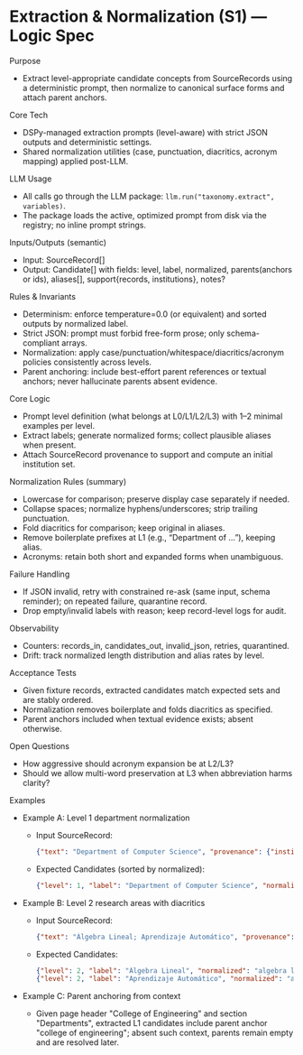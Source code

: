 # Extraction & Normalization (S1) — Logic Spec

Purpose
- Extract level-appropriate candidate concepts from SourceRecords using a deterministic prompt, then normalize to canonical surface forms and attach parent anchors.

Core Tech
- DSPy-managed extraction prompts (level-aware) with strict JSON outputs and deterministic settings.
- Shared normalization utilities (case, punctuation, diacritics, acronym mapping) applied post-LLM.

LLM Usage
- All calls go through the LLM package: `llm.run("taxonomy.extract", variables)`.
- The package loads the active, optimized prompt from disk via the registry; no inline prompt strings.

Inputs/Outputs (semantic)
- Input: SourceRecord[]
- Output: Candidate[] with fields: level, label, normalized, parents(anchors or ids), aliases[], support{records, institutions}, notes?

Rules & Invariants
- Determinism: enforce temperature=0.0 (or equivalent) and sorted outputs by normalized label.
- Strict JSON: prompt must forbid free-form prose; only schema-compliant arrays.
- Normalization: apply case/punctuation/whitespace/diacritics/acronym policies consistently across levels.
- Parent anchoring: include best-effort parent references or textual anchors; never hallucinate parents absent evidence.

Core Logic
- Prompt level definition (what belongs at L0/L1/L2/L3) with 1–2 minimal examples per level.
- Extract labels; generate normalized forms; collect plausible aliases when present.
- Attach SourceRecord provenance to support and compute an initial institution set.

Normalization Rules (summary)
- Lowercase for comparison; preserve display case separately if needed.
- Collapse spaces; normalize hyphens/underscores; strip trailing punctuation.
- Fold diacritics for comparison; keep original in aliases.
- Remove boilerplate prefixes at L1 (e.g., “Department of …”), keeping alias.
- Acronyms: retain both short and expanded forms when unambiguous.

Failure Handling
- If JSON invalid, retry with constrained re-ask (same input, schema reminder); on repeated failure, quarantine record.
- Drop empty/invalid labels with reason; keep record-level logs for audit.

Observability
- Counters: records_in, candidates_out, invalid_json, retries, quarantined.
- Drift: track normalized length distribution and alias rates by level.

Acceptance Tests
- Given fixture records, extracted candidates match expected sets and are stably ordered.
- Normalization removes boilerplate and folds diacritics as specified.
- Parent anchors included when textual evidence exists; absent otherwise.

Open Questions
- How aggressive should acronym expansion be at L2/L3?
- Should we allow multi-word preservation at L3 when abbreviation harms clarity?

Examples
- Example A: Level 1 department normalization
  - Input SourceRecord:
    ```json
    {"text": "Department of Computer Science", "provenance": {"institution": "u2", "url": "https://u2.edu/eng/departments"}}
    ```
  - Expected Candidates (sorted by normalized):
    ```json
    {"level": 1, "label": "Department of Computer Science", "normalized": "computer science", "parents": ["college of engineering"], "aliases": ["dept. of computer science", "cs"], "support": {"institutions": ["u2"], "records": ["r1"]}}
    ```

- Example B: Level 2 research areas with diacritics
  - Input SourceRecord:
    ```json
    {"text": "Álgebra Lineal; Aprendizaje Automático", "provenance": {"institution": "u3", "url": "https://u3.edu/math/research"}}
    ```
  - Expected Candidates:
    ```json
    {"level": 2, "label": "Álgebra Lineal", "normalized": "algebra lineal", "aliases": ["álgebra lineal"], "support": {"institutions": ["u3"], "records": ["r2"]}}
    {"level": 2, "label": "Aprendizaje Automático", "normalized": "aprendizaje automatico", "aliases": ["aprendizaje automático"], "support": {"institutions": ["u3"], "records": ["r2"]}}
    ```

- Example C: Parent anchoring from context
  - Given page header "College of Engineering" and section "Departments", extracted L1 candidates include parent anchor "college of engineering"; absent such context, parents remain empty and are resolved later.
